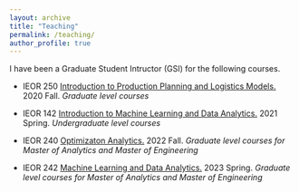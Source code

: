 ```yaml
---
layout: archive
title: "Teaching"
permalink: /teaching/
author_profile: true
---
```


I have been a Graduate Student Intructor (GSI) for the following courses.  

* IEOR 250 <ins>Introduction to Production Planning and Logistics Models.</ins> 2020 Fall. _Graduate level courses_

* IEOR 142 <ins>Introduction to Machine Learning and Data Analytics.</ins> 2021 Spring. _Undergraduate level courses_


* IEOR 240 <ins>Optimizaton Analytics.</ins> 2022 Fall. _Graduate level courses for Master of Analytics and Master of Engineering_


* IEOR 242 <ins>Machine Learning and Data Analytics.</ins> 2023 Spring. _Graduate level courses for Master of Analytics and Master of Engineering_